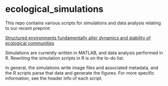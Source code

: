 # ecological_simulations

This repo contains various scripts for simulations and data analysis relating to our recent preprint:

[Structured environments fundamentally alter dynamics and stability of ecological communities](https://www.biorxiv.org/content/early/2018/07/10/366559)

Simulations are currently written in MATLAB, and data analysis performed in R.  Rewriting the simulation scripts in R is on the to-do list.

In general, the simulations write image files and associated metadata, and the R scripts parse that data and generate the figures.  For more specific information, see the header info of each script.
